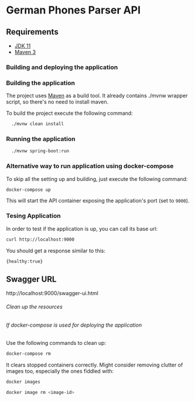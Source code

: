 # German  Phones Parser API

## Requirements


- [JDK 11](http://www.oracle.com/technetwork/java/javase/downloads/jdk8-downloads-2133151.html)
- [Maven 3](https://maven.apache.org)


### Building and deploying the application

### Building the application

The project uses [Maven](https://maven.apache.org/) as a build tool. It already contains ./mvnw wrapper script, so there's no need to install maven.

To build the project execute the following command:

```bash
  ./mvnw clean install 
```

### Running the application

```bash
  ./mvnw spring-boot:run
```
### Alternative way to run application using docker-compose
To skip all the setting up and building, just execute the following command:


```bash
docker-compose up
```


This will start the API container exposing the application's port
(set to `9000`).

### Tesing Application
In order to test if the application is up, you can call its base url:

```bash
curl http://localhost:9000
```

You should get a response similar to this:

```
{healthy:true}
```



## Swagger URL
http://localhost:9000/swagger-ui.html

###### Clean up the resources
###### If docker-compose is used for deploying the application

Use the following commands to clean up:

```bash
docker-compose rm
```

It clears stopped containers correctly. Might consider removing clutter of images too, especially the ones fiddled with:

```bash
docker images

docker image rm <image-id>
```

